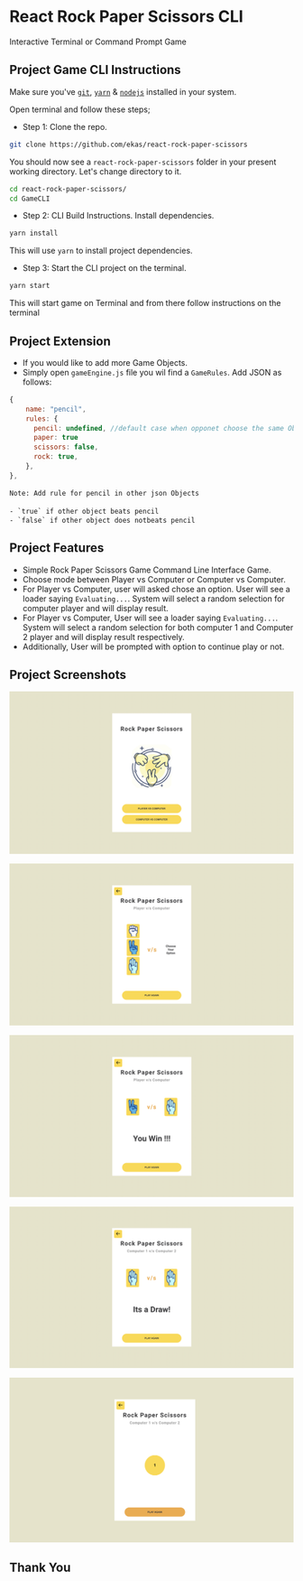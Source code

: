# React Rock Paper Scissors CLI

Interactive Terminal or Command Prompt Game

## Project Game CLI Instructions

Make sure you've [`git`](https://git-scm.com/book/en/v2/Getting-Started-Installing-Git), [`yarn`](https://classic.yarnpkg.com/lang/en/docs/install/#mac-stable) & [`nodejs`](https://nodejs.org/en/) installed in your system.

Open terminal and follow these steps;

- Step 1: Clone the repo.

```bash
git clone https://github.com/ekas/react-rock-paper-scissors
```

You should now see a `react-rock-paper-scissors` folder in your present working directory. Let's change directory to it.

```bash
cd react-rock-paper-scissors/
cd GameCLI
```

- Step 2: CLI Build Instructions. Install dependencies.

```bash
yarn install
```

This will use `yarn` to install project dependencies.

- Step 3: Start the CLI project on the terminal.

```bash
yarn start
```

This will start game on Terminal and from there follow instructions on the terminal

## Project Extension

- If you would like to add more Game Objects.
- Simply open `gameEngine.js` file you wil find a `GameRules`. Add JSON as follows:

```js
{
    name: "pencil",
    rules: {
      pencil: undefined, //default case when opponet choose the same Object
      paper: true
      scissors: false,
      rock: true,
    },
},
```

```text
Note: Add rule for pencil in other json Objects

- `true` if other object beats pencil
- `false` if other object does notbeats pencil

```

## Project Features

- Simple Rock Paper Scissors Game Command Line Interface Game.
- Choose mode between Player vs Computer or Computer vs Computer.
- For Player vs Computer, user will asked chose an option. User will see a loader saying `Evaluating...`. System will select a random selection for computer player and will display result.
- For Player vs Computer, User will see a loader saying `Evaluating...`. System will select a random selection for both computer 1 and Computer 2 player and will display result respectively.
- Additionally, User will be prompted with option to continue play or not.

## Project Screenshots

![Img 1](https://github.com/ekas/react-rock-paper-scissors/blob/main/screenshots/Image_1.png)

![Img 2](https://github.com/ekas/react-rock-paper-scissors/blob/main/screenshots/Image_2.png)

![Img 3](https://github.com/ekas/react-rock-paper-scissors/blob/main/screenshots/Image_3.png)

![Img 4](https://github.com/ekas/react-rock-paper-scissors/blob/main/screenshots/Image_4.png)

![Img 5](https://github.com/ekas/react-rock-paper-scissors/blob/main/screenshots/Image_5.png)

## Thank You
